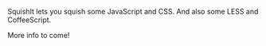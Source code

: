 SquishIt lets you squish some JavaScript and CSS. And also some LESS and CoffeeScript.

More info to come!
